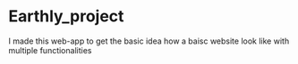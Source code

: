 # Earthly_project
I made this web-app to get the basic idea how a baisc website look like with multiple functionalities
